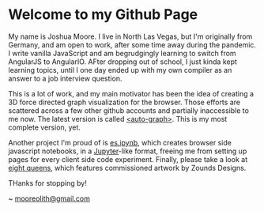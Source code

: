 # Welcome to my Github Page
My name is Joshua Moore. I live in North Las Vegas, but I'm originally from Germany, and am open to work, after some time away during the pandemic. I write vanilla JavaScript and am begrudgingly learning to switch from AngularJS to AngularIO. AFter dropping out of school, I just kinda kept learning topics, until I one day ended up with my own compiler as an answer to a job interview question. 

This is a lot of work, and my main motivator has been the idea of creating a 3D force directed graph visualization for the browser. Those efforts are scattered across a few other github accounts and partially inaccessible to me now. The latest version is called  <a href="https://github.com/mooreolith/auto-graph">&lt;auto-graph&gt;</a>. This is my most complete version, yet. 

Another project I'm proud of is <a href="https://mooreolith.github.io/es.ipynb">es.ipynb</a>, which creates browser side javascript notebooks, in a <a href="https://jupyter.org/">Jupyter</a>-like format, freeing me from setting up pages for every client side code experiment. Finally, please take a look at <a href="https://mooreolith.github.io/eight-queens">eight queens</a>, which features commissioned artwork by Zounds Designs.

THanks for stopping by!

~ <a href="mailto:mooreolith@gmail.com">mooreolith@gmail.com</a>
